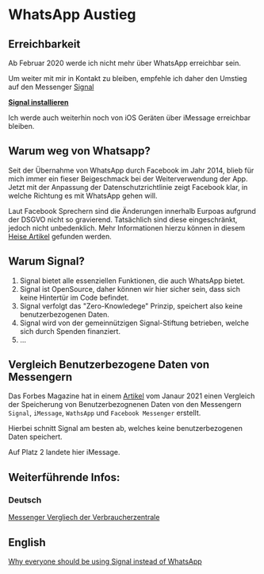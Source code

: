 # WhatsApp Austieg 

## Erreichbarkeit

Ab Februar 2020 werde ich nicht mehr über WhatsApp erreichbar sein. 

Um weiter mit mir in Kontakt zu bleiben, empfehle ich daher den Umstieg auf den Messenger [Signal](https://signal.org)

**[Signal installieren](https://signal.org/install/)**

Ich werde auch weiterhin noch von iOS Geräten über iMessage erreichbar bleiben.


## Warum weg von Whatsapp?

Seit der Übernahme von WhatsApp durch Facebook im Jahr 2014, blieb für mich immer ein fieser Beigeschmack bei der Weiterverwendung der App.
Jetzt mit der Anpassung der Datenschutzrichtlinie zeigt Facebook klar, in welche Richtung es mit WhatsApp gehen will.

Laut Facebook Sprechern sind die Änderungen innerhalb Eurpoas aufgrund der DSGVO nicht so gravierend. Tatsächlich sind diese eingeschränkt, jedoch nicht unbedenklich. Mehr Informationen hierzu können in diesem [Heise Artikel](https://www.heise.de/news/Welche-Daten-fuer-Facebook-Verwirrung-bei-WhatsApps-neuer-Datenschutzerklaerung-5018361.html) gefunden werden. 

## Warum Signal?

1. Signal bietet alle essenziellen Funktionen, die auch WhatsApp bietet.
2. Signal ist OpenSource, daher können wir hier sicher sein, dass sich keine Hintertür im Code befindet.
3. Signal verfolgt das "Zero-Knowledege" Prinzip, speichert also keine benutzerbezogenen Daten.
4. Signal wird von der gemeinnützigen Signal-Stiftung betrieben, welche sich durch Spenden finanziert.
5. ...

## Vergleich Benutzerbezogene Daten von Messengern

Das Forbes Magazine hat in einem [Artikel](https://www.forbes.com/sites/zakdoffman/2021/01/03/whatsapp-beaten-by-apples-new-imessage-update-for-iphone-users/?sh=77c0f9403623) vom Janaur 2021 einen Vergleich der Speicherung von Benutzerbezognenen Daten von den Messengern `Signal`, `iMessage`, `WathsApp` und `Facebook Messenger` erstellt.

Hierbei schnitt Signal am besten ab, welches keine benutzerbezogenen Daten speichert.

Auf Platz 2 landete hier iMessage.

## Weiterführende Infos:

### Deutsch

[Messenger Vergliech der Verbraucherzentrale](https://www.verbraucherzentrale.de/wissen/digitale-welt/datenschutz/whatsappalternativen-messenger-im-ueberblick-13055)

## English

[Why everyone should be using Signal instead of WhatsApp](https://www.wired.co.uk/article/signal-vs-whatsapp)


